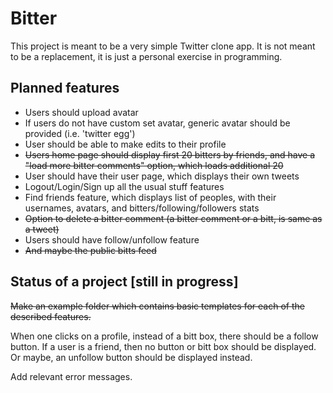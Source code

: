 # Bitter

This project is meant to be a very simple Twitter clone app. It is not meant to be a replacement, it is just a personal exercise in programming.

## Planned features
* Users should upload avatar
* If users do not have custom set avatar, generic avatar should be provided (i.e. 'twitter egg')
* User should be able to make edits to their profile
* ~~Users home page should display first 20 bitters by friends, and have a "load more bitter comments" option, which loads additional 20~~
* User should have their user page, which displays their own tweets
* Logout/Login/Sign up all the usual stuff features
* Find friends feature, which displays list of peoples, with their usernames, avatars, and bitters/following/followers stats
* ~~Option to delete a bitter comment (a bitter comment or a bitt, is same as a tweet)~~
* Users should have follow/unfollow feature
* ~~And maybe the public bitts feed~~

## Status of a project [still in progress]

~~Make an example folder which contains basic templates for each of the described features.~~

When one clicks on a profile, instead of a bitt box, there should be a follow button. If a user is a friend, then no button or bitt box should be displayed. Or maybe, an unfollow button should be displayed instead.

Add relevant error messages.
